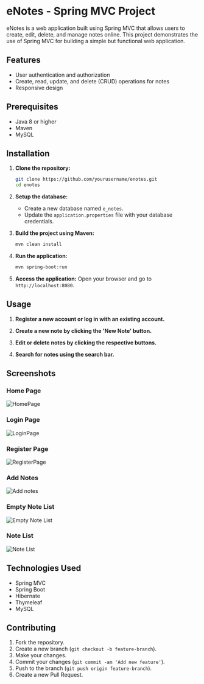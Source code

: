 # eNotes - Spring MVC Project

eNotes is a web application built using Spring MVC that allows users to create, edit, delete, and manage notes online. This project demonstrates the use of Spring MVC for building a simple but functional web application.

## Features
- User authentication and authorization
- Create, read, update, and delete (CRUD) operations for notes
- Responsive design

## Prerequisites
- Java 8 or higher
- Maven
- MySQL
## Installation

1. **Clone the repository:**
    ```sh
    git clone https://github.com/yourusername/enotes.git
    cd enotes
    ```

2. **Setup the database:**
    - Create a new database named `e_notes`.
    - Update the `application.properties` file with your database credentials.

3. **Build the project using Maven:**
    ```sh
    mvn clean install
    ```

4. **Run the application:**
    ```sh
    mvn spring-boot:run
    ```

5. **Access the application:**
    Open your browser and go to `http://localhost:8080`.

## Usage

1. **Register a new account or log in with an existing account.**

2. **Create a new note by clicking the 'New Note' button.**

3. **Edit or delete notes by clicking the respective buttons.**

4. **Search for notes using the search bar.**

## Screenshots

### Home Page
![HomePage](https://github.com/overlord1510/E_Notes2/assets/58284179/0d769241-1fca-439d-9cd5-e77b89912388)

### Login Page
![LoginPage](https://github.com/overlord1510/E_Notes2/assets/58284179/b3402695-2f01-4acb-be10-fb8bd7654a1d)

### Register Page
![RegisterPage](https://github.com/overlord1510/E_Notes2/assets/58284179/825e5fca-c987-4924-81f7-1dd925ba88e6)

### Add Notes
![Add notes](https://github.com/overlord1510/E_Notes2/assets/58284179/c6bf0229-ccca-423e-b1a4-5df977c3df91)

### Empty Note List
![Empty Note List](https://github.com/overlord1510/E_Notes2/assets/58284179/c0867b4e-f97f-49e2-8166-71a3014f6ad7)

### Note List
![Note List](https://github.com/overlord1510/E_Notes2/assets/58284179/1b4bf1b7-8fc2-437b-ad58-0f1922aa59f1)

## Technologies Used
- Spring MVC
- Spring Boot
- Hibernate
- Thymeleaf
- MySQL

## Contributing

1. Fork the repository.
2. Create a new branch (`git checkout -b feature-branch`).
3. Make your changes.
4. Commit your changes (`git commit -am 'Add new feature'`).
5. Push to the branch (`git push origin feature-branch`).
6. Create a new Pull Request.
